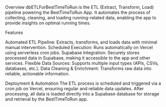 Overview
dbETLForBestTimeToRun is the ETL (Extract, Transform, Load) pipeline powering the BestTimeToRun App. It automates the process of collecting, cleaning, and loading running-related data, enabling the app to provide insights on optimal running times.

Features

Automated ETL Pipeline: Extracts, transforms, and loads data with minimal manual intervention.
Scheduled Execution: Runs automatically on Vercel using serverless cron jobs.
Supabase Integration: Securely stores processed data in Supabase, making it accessible to the app and other services.
Flexible Data Sources: Supports multiple input types (APIs, CSVs, databases, etc.).
Data Cleaning & Enrichment: Transforms raw data into reliable, actionable information.

Deployment & Automation
The ETL process is scheduled and triggered via a cron job on Vercel, ensuring regular and reliable data updates.
After processing, all data is loaded directly into a Supabase database for storage and retrieval by the BestTimeToRun app.
